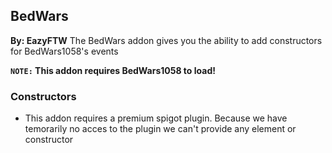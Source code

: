 ## BedWars
**By: EazyFTW**
The BedWars addon gives you the ability to add constructors for BedWars1058's events
<br>

**``NOTE:`` This addon requires BedWars1058 to load!**
<br>

### Constructors
* This addon requires a premium spigot plugin. Because we have temorarily no acces to the plugin we can't provide any element or constructor
